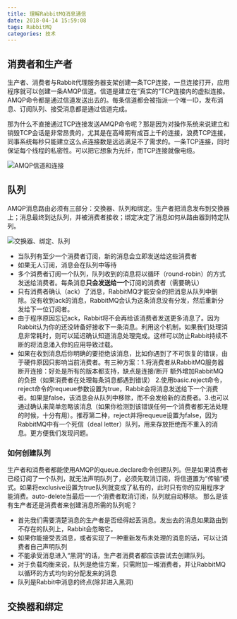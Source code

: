 ```yaml
---
title: 理解RabbitMQ消息通信
date: 2018-04-14 15:59:08
tags: RabbitMQ
categories: 技术
---
```


## 消费者和生产者

生产者、消费者与Rabbit代理服务器支架创建一条TCP连接，一旦连接打开，应用程序就可以创建一条AMQP信道。信道是建立在“真实的”TCP连接内的虚拟连接。AMQP命令都是通过信道发送出去的。每条信道都会被指派一个唯一ID，发布消息、订阅队列、接受消息都是通过信道完成。

那为什么不直接通过TCP连接发送AMQP命令呢？那是因为对操作系统来说建立和销毁TCP会话是非常昂贵的，尤其是在高峰期有成百上千的连接，浪费TCP连接，同事系统每秒只能建立这么点连接数是远远满足不了需求的。一条TCP连接，同时保证每个线程的私密性。可以把它想象为光纤，而TCP连接就像电缆。

![AMQP信道和连接](http://p7b5cwgjy.bkt.clouddn.com/AMQP%E4%BF%A1%E9%81%93)

<!--more-->

## 队列

AMQP消息路由必须有三部分：交换器、队列和绑定。生产者把消息发布到交换器上；消息最终到达队列，并被消费者接收；绑定决定了消息如何从路由器到特定队列。

![交换器、绑定、队列](http://p7b5cwgjy.bkt.clouddn.com/AQMP%E6%A0%88%EF%BC%9A%E4%BA%A4%E6%8D%A2%E5%99%A8%E3%80%81%E7%BB%91%E5%AE%9A%EF%BC%8C%E4%BB%A5%E5%8F%8A%E9%98%9F%E5%88%97.png)

- 当队列有至少一个消费者订阅，新的消息会立即发送给这些消费者
- 如果无人订阅，消息会在队列中等待
- 多个消费者订阅一个队列，队列收到的消息将以循环（round-robin）的方式发送给消费者。每条消息**只会发送给一个**订阅的消费者（需要确认）
- 只有消费者确认（ack）了消息，RabbitMQ才能安全的把消息从队列中删除。没有收到ack的消息，RabbitMQ会认为这条消息没有分发，然后重新分发给下一位订阅者。
- 由于程序原因忘记ack，Rabbit将不会再给该消费者发送更多消息了。因为Rabbit认为你的还没转备好接收下一条消息。利用这个机制，如果我们处理消息非常耗时，则可以延迟确认知道消息处理完成。这样可以防止Rabbit持续不断的将消息涌入你的应用导致过载。
- 如果在收到消息后你明确的要拒绝该消息，比如你遇到了不可恢复的错误，由于硬件原因只影响当前消费者。有三种方案：1.将消费者从RabbitMQ服务器断开连接：好处是所有的版本都支持，缺点是连接/断开 额外增加RabbitMQ的负担（如果消费者在处理每条消息都遇到错误） 2.使用basic.reject命令，reject命令的requeue参数设置为true，Rabbit会将消息发送给下一个消费者。如果是false，该消息会从队列中移除，而不会发给新的消费者。3.也可以通过确认来简单忽略该消息（如果你检测到该错误任何一个消费者都无法处理的时候，十分有用）。推荐第二种，reject并将requeue设置为false，因为RabbitMQ中有一个死信（deal letter）队列，用来存放拒绝而不重入的消息。更方便我们发现问题。

### 如何创建队列

生产者和消费者都能使用AMQP的queue.declare命令创建队列。但是如果消费者已经订阅了一个队列，就无法声明队列了，必须先取消订阅，将信道置为“传输”模式。如果将exclusive设置为true队列就变成了私有的，此时只有你的应用程序才能消费。auto-delete当最后一一个消费者取消订阅，队列就自动移除。
那么是该有生产者还是消费者来创建消息所需的队列呢？
- 首先我们需要清楚消息的生产者是否经得起丢消息。发出去的消息如果路由到不存在的队列上，Rabbit会忽略它。
- 如果你能接受丢消息，或者实现了一种重新发布未处理的消息的话，可以让消费者自己声明队列
- 不能承受消息进入“黑洞”的话，生产者消费者都应该尝试去创建队列。
- 对于负载均衡来说，队列是绝佳方案，只需附加一堆消费者，并让RabbitMQ以循环的方式均匀的分配发来的消息
- 队列是Rabbit中消息的终点(除非进入黑洞)

## 交换器和绑定

